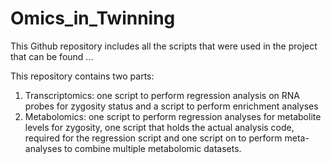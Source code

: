 # Omics_in_Twinning
This Github repository includes all the scripts that were used in the project that can be found ...

This repository contains two parts:
1. Transcriptomics: one script to perform regression analysis on RNA probes for zygosity status and a script to perform enrichment analyses
2. Metabolomics: one script to perform regression analyses for metabolite levels for zygosity, one script that holds the actual analysis code, required for the regression script and one script on to perform meta-analyses to combine multiple metabolomic datasets. 
